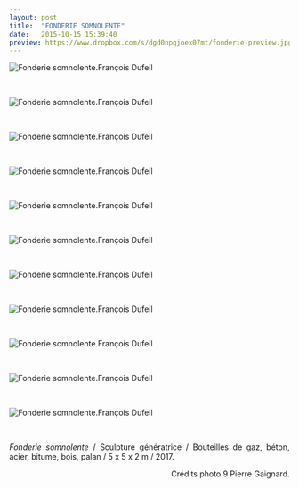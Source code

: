 ```yaml
---
layout: post
title:  "FONDERIE SOMNOLENTE"
date:   2015-10-15 15:39:40
preview: https://www.dropbox.com/s/dgd0npqjoex07mt/fonderie-preview.jpg?raw=1
---
```


<img src="https://www.dropbox.com/s/giymvccxu0hj9ze/fonderie%20%281%29.jpg?raw=1" alt="Fonderie somnolente.Fran&ccedil;ois Dufeil"> 
<p>&nbsp;</p>

<img src="https://www.dropbox.com/s/ik21uwva743l8r6/fonderie%20%2810%29.jpg?raw=1" alt="Fonderie somnolente.Fran&ccedil;ois Dufeil">
<p>&nbsp;</p>

<img src="https://www.dropbox.com/s/k3e7rndycxallyq/fonderie%20%283%29.jpg?raw=1" alt="Fonderie somnolente.Fran&ccedil;ois Dufeil">
<p>&nbsp;</p>

<img src="https://www.dropbox.com/s/rvrgx2qsna36sr4/fonderie%20%284%29.jpg?raw=1" alt="Fonderie somnolente.Fran&ccedil;ois Dufeil">
<p>&nbsp;</p>

<img src="https://www.dropbox.com/s/96yjq3kxifb57k6/fonderie%20%282%29.jpg?raw=1" alt="Fonderie somnolente.Fran&ccedil;ois Dufeil">
<p>&nbsp;</p>

<img src="https://www.dropbox.com/s/8r110dat8h7lf43/fonderie%20%285%29.jpg?raw=1" alt="Fonderie somnolente.Fran&ccedil;ois Dufeil">
<p>&nbsp;</p>

<img src="https://www.dropbox.com/s/bh78eny8l2108b3/fonderie%20%286%29.jpg?raw=1" alt="Fonderie somnolente.Fran&ccedil;ois Dufeil">
<p>&nbsp;</p>

<img src="https://www.dropbox.com/s/t4m6oabe7ipk87d/fonderie%20%287%29.jpg?raw=1" alt="Fonderie somnolente.Fran&ccedil;ois Dufeil">
<p>&nbsp;</p>

<img src="https://www.dropbox.com/s/26axzw42saondm9/fonderie%20%288%29.jpg?raw=1" alt="Fonderie somnolente.Fran&ccedil;ois Dufeil">
<p>&nbsp;</p>

<img src="https://www.dropbox.com/s/anekd1zgfo68axk/fonderie%20%289%29.jpg?raw=1" alt="Fonderie somnolente.Fran&ccedil;ois Dufeil">
<p>&nbsp;</p>

<img src="https://www.dropbox.com/s/pa6rixlj7254jm3/fonderie.jpg?raw=1" alt="Fonderie somnolente.Fran&ccedil;ois Dufeil"> 
<p>&nbsp;</p>


<p style="text-align:justify">
<span style="font-style: italic;">Fonderie somnolente</span> / Sculpture génératrice / Bouteilles de gaz, b&eacute;ton, acier, bitume, bois, palan / 5 x 5 x 2 m / 2017.
</p>



<p style="text-align:right; font-size: 14px;">
Cr&eacute;dits photo 9 Pierre Gaignard.
</p>
<br>






